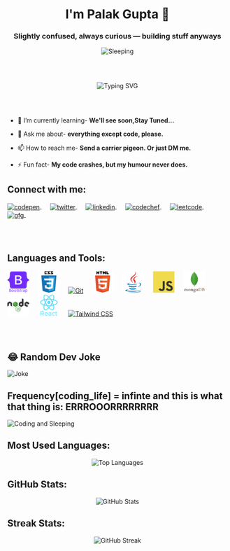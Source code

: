 <!--
**palakgupta111/palakgupta111** is a ✨ _special_ ✨ repository because its `README.md` (this file) appears on your GitHub profile.
-->

<h1 align="center">I'm Palak Gupta 🚀</h1>
<h3 align="center">Slightly confused, always curious — building stuff anyways </h3>

<p align="center">
 
  <img src="https://media.giphy.com/media/v1.Y2lkPTc5MGI3NjExdzdhaHd2cm8wdzZhZDgwYzJianZxM2xqMXh3bHBzNWRybnVsdDR5dCZlcD12MV9naWZzX3NlYXJjaCZjdD1n/78XCFBGOlS6keY1Bil/giphy.gif" width="500" alt="Sleeping"/>
</p>

<br/>

<br/>

<p align="center">
  <img src="https://readme-typing-svg.demolab.com?font=Fira+Code&pause=1000&color=F7008C&width=435&lines=Self-taught+Full-Stack+Developer;Code.+Debug.+Repeat.;Coffee+%E2%98%95+%2B+Code+%3D+Productivity" alt="Typing SVG" />
</p>
<br/><br/>

- 🌱 I’m currently learning- **We'll see soon,Stay Tuned...**

- 💬 Ask me about- **everything except code, please.**

- 📫 How to reach me- **Send a carrier pigeon. Or just DM me.**

- ⚡ Fun fact- **My code crashes, but my humour never does.**



## Connect with me:
<p align="left">
  <a href="https://codepen.io/@zwnvxfij-the-bold" target="blank">
    <img align="center" src="https://raw.githubusercontent.com/rahuldkjain/github-profile-readme-generator/master/src/images/icons/Social/codepen.svg" alt="codepen" height="30" width="40" />
  </a>&nbsp;&nbsp;&nbsp;&nbsp;
  <a href="https://twitter.com/palakxgupta_01" target="blank">
    <img align="center" src="https://raw.githubusercontent.com/rahuldkjain/github-profile-readme-generator/master/src/images/icons/Social/twitter.svg" alt="twitter" height="30" width="40" />
  </a>&nbsp;&nbsp;&nbsp;&nbsp;
  <a href="https://linkedin.com/in/palak gupta" target="blank">
    <img align="center" src="https://raw.githubusercontent.com/rahuldkjain/github-profile-readme-generator/master/src/images/icons/Social/linked-in-alt.svg" alt="linkedin" height="30" width="40" />
  </a>&nbsp;&nbsp;&nbsp;&nbsp;
  <a href="https://www.codechef.com/users/palakgupta_01" target="blank">
    <img align="center" src="https://cdn.jsdelivr.net/npm/simple-icons@3.1.0/icons/codechef.svg" alt="codechef" height="30" width="40" />
  </a>&nbsp;&nbsp;&nbsp;&nbsp;
  <a href="https://www.leetcode.com/palakgupta_01" target="blank">
    <img align="center" src="https://raw.githubusercontent.com/rahuldkjain/github-profile-readme-generator/master/src/images/icons/Social/leet-code.svg" alt="leetcode" height="30" width="40" />
  </a>&nbsp;&nbsp;&nbsp;&nbsp;
  <a href="https://auth.geeksforgeeks.org/user/palakguptwzl0" target="blank">
    <img align="center" src="https://raw.githubusercontent.com/rahuldkjain/github-profile-readme-generator/master/src/images/icons/Social/geeks-for-geeks.svg" alt="gfg" height="30" width="40" />
  </a>&nbsp;&nbsp;&nbsp;&nbsp;
</p>
<br/><br/>






## Languages and Tools:

<p align="left">
 
  <a href="https://getbootstrap.com" target="_blank"><img src="https://raw.githubusercontent.com/devicons/devicon/master/icons/bootstrap/bootstrap-plain-wordmark.svg" alt="Bootstrap" width="50" height="50"/></a>&nbsp;&nbsp;&nbsp;&nbsp;
  <a href="https://www.w3schools.com/css/" target="_blank"><img src="https://raw.githubusercontent.com/devicons/devicon/master/icons/css3/css3-original-wordmark.svg" alt="CSS" width="50" height="50"/></a>&nbsp;&nbsp;&nbsp;&nbsp;
  <a href="https://git-scm.com/" target="_blank"><img src="https://www.vectorlogo.zone/logos/git-scm/git-scm-icon.svg" alt="Git" width="50" height="50"/></a>&nbsp;&nbsp;&nbsp;&nbsp;
  <a href="https://www.w3.org/html/" target="_blank"><img src="https://raw.githubusercontent.com/devicons/devicon/master/icons/html5/html5-original-wordmark.svg" alt="HTML5" width="50" height="50"/></a>&nbsp;&nbsp;&nbsp;&nbsp;
  <a href="https://www.java.com" target="_blank"><img src="https://raw.githubusercontent.com/devicons/devicon/master/icons/java/java-original.svg" alt="Java" width="50" height="50"/></a>&nbsp;&nbsp;&nbsp;&nbsp;
  <a href="https://developer.mozilla.org/en-US/docs/Web/JavaScript" target="_blank"><img src="https://raw.githubusercontent.com/devicons/devicon/master/icons/javascript/javascript-original.svg" alt="JavaScript" width="50" height="50"/></a>&nbsp;&nbsp;&nbsp;&nbsp;
  <a href="https://www.mongodb.com/" target="_blank"><img src="https://raw.githubusercontent.com/devicons/devicon/master/icons/mongodb/mongodb-original-wordmark.svg" alt="MongoDB" width="50" height="50"/></a>&nbsp;&nbsp;&nbsp;&nbsp;
  <a href="https://nodejs.org" target="_blank"><img src="https://raw.githubusercontent.com/devicons/devicon/master/icons/nodejs/nodejs-original-wordmark.svg" alt="Node.js" width="50" height="50"/></a>&nbsp;&nbsp;&nbsp;&nbsp;
  <a href="https://reactjs.org/" target="_blank"><img src="https://raw.githubusercontent.com/devicons/devicon/master/icons/react/react-original-wordmark.svg" alt="React" width="50" height="50"/></a>&nbsp;&nbsp;&nbsp;&nbsp;
  <a href="https://tailwindcss.com/" target="_blank"><img src="https://www.vectorlogo.zone/logos/tailwindcss/tailwindcss-icon.svg" alt="Tailwind CSS" width="50" height="50"/></a>
</p>
<br/><br/>


## 😂 Random Dev Joke
<p align="left">
  <img src="https://readme-jokes.vercel.app/api?hideBorder&theme=tokyonight&bgColor=%230d1117&textColor=white" alt="Joke" width="600"/>
</p>

## Frequency[coding_life] = infinte and this is what that thing is: ERRROOORRRRRRRR

<p>
  <img src="https://media.giphy.com/media/Ll22OhMLAlVDb8UQWe/giphy.gif" width="250" alt="Coding and Sleeping"/>
</p>

## Most Used Languages:
<p align="center">
  <img src="https://github-readme-stats.vercel.app/api/top-langs?username=palakgupta111&show_icons=true&locale=en&layout=compact&theme=tokyonight" alt="Top Languages" />
</p>

## GitHub Stats:
<p align="center">
  <img src="https://github-readme-stats.vercel.app/api?username=palakgupta111&show_icons=true&locale=en&theme=tokyonight" alt="GitHub Stats" />
</p>


## Streak Stats:
<p align="center">
  <img src="https://streak-stats.demolab.com/?user=palakgupta111&theme=tokyonight" alt="GitHub Streak" />
</p>


